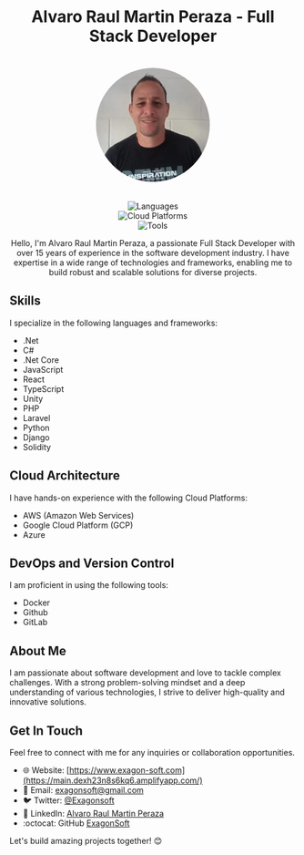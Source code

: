 <div style="display: flex; flex-direction: column; justify-content: center; align-items: center">
<h1 align="center">Alvaro Raul Martin Peraza - Full Stack Developer</h1>
<img src="src/assets/pictures/formal-image.png" alt="Me" style="border-radius: 50%; width: 200px; height: 200px; margin: 20px 0; align:center"/>
</div>

<p align="center">
  <img src="https://img.shields.io/badge/Languages-.Net%20%7C%20C%23%20%7C%20.Net%20Core%20%7C%20JavaScript%20%7C%20React%20%7C%20TypeScript%20%7C%20Unity%20%7C%20PHP%20%7C%20Laravel%20%7C%20Python%20%7C%20Django%20%7C%20Solidity-blueviolet" alt="Languages"> <br>
  <img src="https://img.shields.io/badge/Cloud-AWS%20%7C%20Google%20Cloud%20%7C%20Azure-orange" alt="Cloud Platforms"> <br>
  <img src="https://img.shields.io/badge/Tools-Docker%20%7C%20Github%20%7C%20GitLab-blue" alt="Tools">
</p>

<p align="center">
  Hello, I'm Alvaro Raul Martin Peraza, a passionate Full Stack Developer with over 15 years of experience in the software development industry. I have expertise in a wide range of technologies and frameworks, enabling me to build robust and scalable solutions for diverse projects.
</p>

## Skills

I specialize in the following languages and frameworks:

- .Net
- C#
- .Net Core
- JavaScript
- React
- TypeScript
- Unity
- PHP
- Laravel
- Python
- Django
- Solidity

## Cloud Architecture

I have hands-on experience with the following Cloud Platforms:

- AWS (Amazon Web Services)
- Google Cloud Platform (GCP)
- Azure

## DevOps and Version Control

I am proficient in using the following tools:

- Docker
- Github
- GitLab

## About Me

I am passionate about software development and love to tackle complex challenges. With a strong problem-solving mindset and a deep understanding of various technologies, I strive to deliver high-quality and innovative solutions.

## Get In Touch

Feel free to connect with me for any inquiries or collaboration opportunities.

- 🌐 Website: [https://www.exagon-soft.com](https://main.dexh23n8s6kq6.amplifyapp.com/)
- 📧 Email: exagonsoft@gmail.com
- 🐦 Twitter: [@Exagonsoft](https://twitter.com/Exagonsoft)
- 📘 LinkedIn: [Alvaro Raul Martin Peraza](https://www.linkedin.com/in/msc-alvaro-raul-martin-peraza-165114210/)
- :octocat: GitHub [ExagonSoft](https://github.com/exagonsoft)

Let's build amazing projects together! 😊
